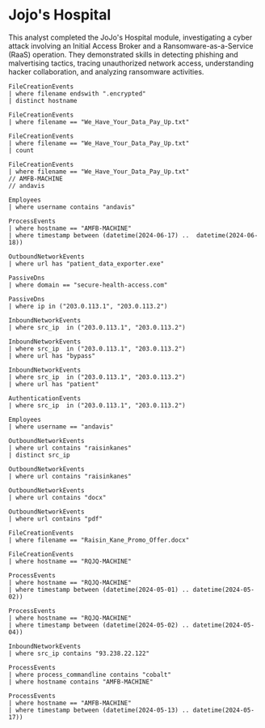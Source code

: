 # Jojo's Hospital

This analyst completed the JoJo's Hospital module, investigating a cyber attack involving an Initial Access Broker and a Ransomware-as-a-Service (RaaS) operation. They demonstrated skills in detecting phishing and malvertising tactics, tracing unauthorized network access, understanding hacker collaboration, and analyzing ransomware activities.

```KQL
FileCreationEvents
| where filename endswith ".encrypted"
| distinct hostname

FileCreationEvents
| where filename == "We_Have_Your_Data_Pay_Up.txt"

FileCreationEvents
| where filename == "We_Have_Your_Data_Pay_Up.txt"
| count

FileCreationEvents
| where filename == "We_Have_Your_Data_Pay_Up.txt"
// AMFB-MACHINE
// andavis

Employees
| where username contains "andavis"

ProcessEvents
| where hostname == "AMFB-MACHINE"
| where timestamp between (datetime(2024-06-17) ..  datetime(2024-06-18))

OutboundNetworkEvents
| where url has "patient_data_exporter.exe"

PassiveDns
| where domain == "secure-health-access.com"

PassiveDns
| where ip in ("203.0.113.1", "203.0.113.2")

InboundNetworkEvents
| where src_ip  in ("203.0.113.1", "203.0.113.2")

InboundNetworkEvents
| where src_ip  in ("203.0.113.1", "203.0.113.2")
| where url has "bypass"

InboundNetworkEvents
| where src_ip  in ("203.0.113.1", "203.0.113.2")
| where url has "patient"

AuthenticationEvents
| where src_ip  in ("203.0.113.1", "203.0.113.2")

Employees
| where username == "andavis"

OutboundNetworkEvents
| where url contains "raisinkanes"
| distinct src_ip

OutboundNetworkEvents
| where url contains "raisinkanes"

OutboundNetworkEvents
| where url contains "docx"

OutboundNetworkEvents
| where url contains "pdf"

FileCreationEvents
| where filename == "Raisin_Kane_Promo_Offer.docx"

FileCreationEvents
| where hostname == "RQJQ-MACHINE"

ProcessEvents
| where hostname == "RQJQ-MACHINE"
| where timestamp between (datetime(2024-05-01) .. datetime(2024-05-02))

ProcessEvents
| where hostname == "RQJQ-MACHINE"
| where timestamp between (datetime(2024-05-02) .. datetime(2024-05-04))

InboundNetworkEvents
| where src_ip contains "93.238.22.122"

ProcessEvents
| where process_commandline contains "cobalt"
| where hostname contains "AMFB-MACHINE"

ProcessEvents
| where hostname == "AMFB-MACHINE"
| where timestamp between (datetime(2024-05-13) .. datetime(2024-05-17))

```
